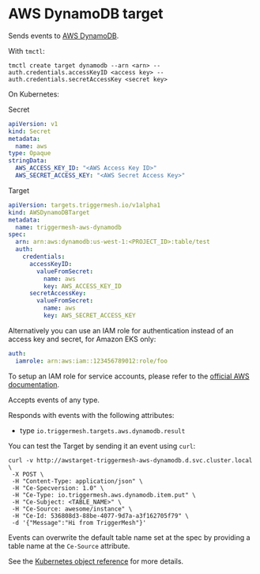 # AWS DynamoDB target

Sends events to [AWS DynamoDB](https://aws.amazon.com/dynamodb/).

With `tmctl`:

```
tmctl create target dynamodb --arn <arn> --auth.credentials.accessKeyID <access key> --auth.credentials.secretAccessKey <secret key>
```

On Kubernetes:

Secret

```yaml
apiVersion: v1
kind: Secret
metadata:
  name: aws
type: Opaque
stringData:
  AWS_ACCESS_KEY_ID: "<AWS Access Key ID>"
  AWS_SECRET_ACCESS_KEY: "<AWS Secret Access Key>"
```

Target

```yaml
apiVersion: targets.triggermesh.io/v1alpha1
kind: AWSDynamoDBTarget
metadata:
  name: triggermesh-aws-dynamodb
spec:
  arn: arn:aws:dynamodb:us-west-1:<PROJECT_ID>:table/test
  auth:
    credentials:
      accessKeyID:
        valueFromSecret:
          name: aws
          key: AWS_ACCESS_KEY_ID
      secretAccessKey:
        valueFromSecret:
          name: aws
          key: AWS_SECRET_ACCESS_KEY
```

Alternatively you can use an IAM role for authentication instead of an access key and secret, for Amazon EKS only:

```yaml
auth:
  iamrole: arn:aws:iam::123456789012:role/foo
```

To setup an IAM role for service accounts, please refer to the [official AWS documentation](https://docs.aws.amazon.com/eks/latest/userguide/iam-roles-for-service-accounts.html).

Accepts events of any type.

Responds with events with the following attributes:

* type `io.triggermesh.targets.aws.dynamodb.result`

You can test the Target by sending it an event using `curl`:

```console
curl -v http://awstarget-triggermesh-aws-dynamodb.d.svc.cluster.local \
 -X POST \
 -H "Content-Type: application/json" \
 -H "Ce-Specversion: 1.0" \
 -H "Ce-Type: io.triggermesh.aws.dynamodb.item.put" \
 -H "Ce-Subject: <TABLE_NAME>" \
 -H "Ce-Source: awesome/instance" \
 -H "Ce-Id: 536808d3-88be-4077-9d7a-a3f162705f79" \
 -d '{"Message":"Hi from TriggerMesh"}'
```

Events can overwrite the default table name set at the spec by providing a table name at the `Ce-Source` attribute.

See the [Kubernetes object reference](../../reference/targets/#targets.triggermesh.io/v1alpha1.AWSDynamoDBTarget) for more details.
